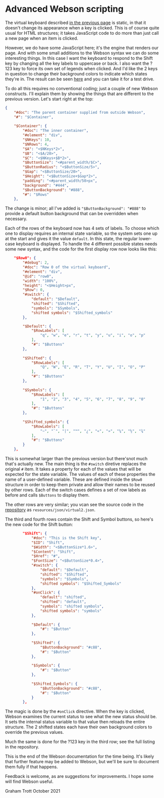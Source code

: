 # Advanced Webson scripting

The virtual keyboard described [in the previous page](keyboard.md) is static, in that it doesn't change its appearance when a key is clicked. This is of course quite usual for HTML structures; it takes JavaScript code to do more than just call a new page when an item is clicked.

However, we do have some JavaScript here; it's the engine that renders our page. And with some small additions to the Webson syntax we can do some interesting things. In this case I want the keyboard to respond to the Shift key by changing all the key labels to uppercase or back. I also want the ?123 key to force its own set of legends when clicked. And I'd like the 2 keys in question to change their background colors to indicate which states they're in. The result can be seen [here](https://webson.netlify.app/) and you can take it for a test drive.

To do all this requires no conventional coding; just a couple of new Webson constructs. I'll explain them by showing the things that are different to the previous version. Let's start right at the top:
```json
{
    "#doc": "The parent container supplied from outside Webson",
    "#": "$Container",
    
    "$Container": {
        "#doc": "The inner container",
        "#element": "div",
        "$NKeys": 10,
        "$NRows": 4,
        "$A": "<$NKeys*2>",
        "$B": "<$A/20>",
        "$C": "<$NKeys+$B*2>",
        "$ButtonSize": "<#parent_width/$C>",
        "$ButtonRadius": "<$ButtonSize/5>",
        "$Gap": "<$ButtonSize/20>",
        "$Height": "<$ButtonSize+$Gap*2>",
        "padding": "<#parent_width/50>px",
        "background": "#444",
        "$ButtonBackground": "#888",
        "#": "$Rows"
    },
```
The change is minor; all I've added is `"$ButtonBackground": "#888"` to provide a default button background that can be overridden when necessary.

Each of the rows of the keyboard now has 4 sets of labels. To choose which one to display requires an internal state variable, so the system sets one up at the start and gives it the value `default`. In this state, the regular lower-case keyboard is displayed. To handle the 4 different possible states needs some new syntax, and the code for the first display row now looks like this:
```json
    "$Row0": {
        "#debug": 2,
        "#doc": "Row 0 of the virtual keyboard",
        "#element": "div",
        "@id": "row0",
        "width": "100%",
        "height": "<$Height>px",
        "$Row": 0,
        "#switch": {
            "default": "$Default",
            "shifted": "$Shifted",
            "symbols": "$Symbols",
            "shifted symbols": "$Shifted_symbols"
        },

        "$Default": {
            "$RowLabels": [
                "q", "w", "e", "r", "t", "y", "u", "i", "o", "p"
            ],
            "#": "$Buttons"
        },
        
        "$Shifted": {
            "$RowLabels": [
                "Q", "W", "E", "R", "T", "Y", "U", "I", "O", "P"
            ],
            "#": "$Buttons"
        },
        
        "$Symbols": {
            "$RowLabels": [
                "1", "2", "3", "4", "5", "6", "7", "8", "9", "0"
            ],
            "#": "$Buttons"
        },
        
        "$Shifted_symbols": {
            "$RowLabels": [
                "~", "`", "|", "™", "¿", "«", "»", "¼", "½", "¾"
            ],
            "#": "$Buttons"
        }
    },
```
This is somewhat larger than the previous version but there'snot much that's actually new. The main thing is the `#switch` diretive replaces the original `#` item. It takes a property for each of the values that will be expected for the state variable. The values of each of these properties the name of a user-defined variable. These are defined inside the `$Row0` structure in order to keep them private and allow their names to be reused by other rows. Each of the switch cases defines a set of row labels as before and calls `$Buttons` to display them.

The other rows are very similar; you vcan see the source code in the [repository](github.com/easycoder/webson) as `resources/json/virtual2.json`.

The third and fourth rows contain the Shift and Symbol buttons, so here's the new code for the Shift button:
```json
        "$Shift": {
            "#doc": "This is the Shift key",
            "$ID": "Shift",
            "$Width": "<$ButtonSize*1.6>",
            "$Content": "Shift",
            "$Href": "#",
            "$FontSize": "<$ButtonSize*0.4>",
            "#switch": {
                "default": "$Default",
                "shifted": "$Shifted",
                "symbols": "$Symbols",
                "shifted symbols": "$Shifted_Symbols"
            },
            "#onClick": {
                "default": "shifted",
                "shifted": "default",
                "symbols": "shifted symbols",
                "shifted symbols": "symbols"
            },
            
            "$Default": {
                "#": "$Button"
            },
            
            "$Shifted": {
                "$ButtonBackground": "#c88",
                "#": "$Button"
            },
            
            "$Symbols": {
                "#": "$Button"
            },
            
            "$Shifted_Symbols": {
                "$ButtonBackground": "#c88",
                "#": "$Button"
            }
        },
```
The magic is done by the `#onClick` directive. When the key is clicked, Webson examines the current status to see what the new status should be. It sets the internal status variable to that value then reloads the entire structure. The 2 shifted states each have their own background colors to override the previous values.

Much the same is done for the ?123 key in the third row; see the full listing in the repository.

This is the end of the Webson documentation for the time being. It's likely that further feature may be added to Webson, but we'll be sure to document them fully if that happens.

Feedback is welcome, as are suggestions for improvements. I hope some will find Webson useful.

Graham Trott
October 2021